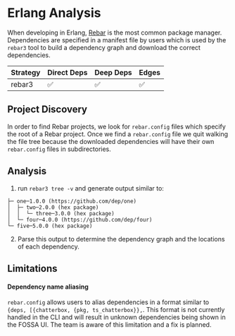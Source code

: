 # Erlang Analysis

When developing in Erlang, [Rebar](https://www.rebar3.org/) is the most common package manager. Dependencies are specified in a manifest file by users which is used by the `rebar3` tool to build a dependency graph and download the correct dependencies.


| Strategy | Direct Deps | Deep Deps | Edges |
| -------- | ----------- | --------- | ----- |
| rebar3   | ✅           | ✅         | ✅     |

## Project Discovery

In order to find Rebar projects, we look for `rebar.config` files which specify the root of a Rebar project. Once we find a `rebar.config` file we quit walking the file tree because the downloaded dependencies will have their own `rebar.config` files in subdirectories. 

## Analysis

1. run `rebar3 tree -v` and generate output similar to:
```
├─ one─1.0.0 (https://github.com/dep/one)
│  ├─ two─2.0.0 (hex package)
│  │  └─ three─3.0.0 (hex package)
│  └─ four─4.0.0 (https://github.com/dep/four)
└─ five─5.0.0 (hex package)
```
2. Parse this output to determine the dependency graph and the locations of each dependency.

## Limitations

#### Dependency name aliasing
`rebar.config` allows users to alias dependencies in a format similar to `{deps, [{chatterbox, {pkg, ts_chatterbox}},`. This format is not currently handled in the CLI and will result in unknown dependencies being shown in the FOSSA UI. The team is aware of this limitation and a fix is planned.
